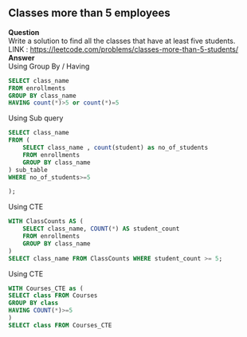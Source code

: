 ## Classes more than 5 employees 
**Question** <br>
Write a solution to find all the classes that have at least five students.<br>
LINK : https://leetcode.com/problems/classes-more-than-5-students/ <br>
**Answer** <br>
Using Group By / Having <br>
```sql
SELECT class_name
FROM enrollments
GROUP BY class_name
HAVING count(*)>5 or count(*)=5
```
Using Sub query <br>
```sql
SELECT class_name 
FROM (
    SELECT class_name , count(student) as no_of_students
    FROM enrollments 
    GROUP BY class_name 
) sub_table
WHERE no_of_students>=5

);
```
Using CTE <br>
```sql
WITH ClassCounts AS (
    SELECT class_name, COUNT(*) AS student_count
    FROM enrollments
    GROUP BY class_name
)
SELECT class_name FROM ClassCounts WHERE student_count >= 5;
```
Using CTE <br>
```sql
WITH Courses_CTE as (
SELECT class FROM Courses
GROUP BY class
HAVING COUNT(*)>=5
)
SELECT class FROM Courses_CTE
```
